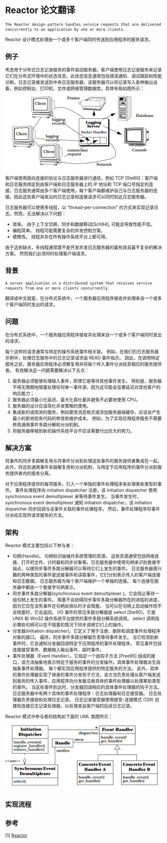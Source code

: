 # Reactor 论文翻译

```text
The Reactor design pattern handles service requests that are delivered concurrently to an application by one or more clients.
```

Reactor 设计模式处理由一个或多个客户端同时传送到应用程序的服务请求。

## 例子

考虑用于分布式日志记录服务的事件驱动服务器。客户端使用日志记录服务来记录它们在分布式环境中的状态信息。此状态信息通常包括错误通知、调试跟踪和性能诊断。日志记录被发送到中央日志服务器，该服务器可以将记录写入各种输出设备，例如控制台、打印机、文件或网络管理数据库。具体布局如图所示：

![日志服务器](img/distributed_logging_server.png)

客户端使用面向连接的协议与日志服务器进行通信，例如 TCP [Ste90]：客户端和日志服务绑定到由客户端和日志服务器上的 IP 地址和 TCP 端口号指定的连接。日志服务通常由多个客户端使用，每个客户端都维护自己与日志服务器的连接。因此这些客户端发出的日志记录和连接请求可以同时到达日志服务器。

日志服务器可以使用多线程，以 “thread-per-connection” 的方式来实现记录日志。然而，无法解决以下问题：

- 效率。 由于上下文切换、同步和数据移动[Sch94], 可能会导致性能不佳。
- 编程简单。 线程可能需要复杂的并发控制方案。
- 便携性。 线程并非在所有操作系统平台上都可用。

由于这些缺点，多线程通常既不是开发并发日志服务器的最有效且最不复杂的解决方案。 然而我们必须同时处理客户端请求。

## 背景

```text
A server application in a distributed system that receives service requests from one or more clients concurrently.
```

翻译成中文就是，在分布式系统中，一个服务器应用程序接收并处理来自一个或多个客户端同时发出的请求。

## 问题

在分布式系统中，一个服务器应用程序接收并处理来自一个或多个客户端同时发出的请求。

每个这样的请求通常与特定的操作系统事件相关联。 例如，在我们的日志服务器示例中，处理日志服务中的日志记录请求由 READ 事件指示。 因此，在调用特定服务之前，服务器应用程序必须解复用并将每个传入事件分派给其相应的服务提供者。 有效解决这一问题需要解决以下五点：

1. 服务器必须能够处理输入事件，即使它是等待其他事件发生。 特别是，服务器不得无限期地阻塞处理任何单一事件源，因为这可能会显著延迟对其他客户的响应能力；
2. 服务器必须最小化延迟、最大化吞吐量并避免不必要地使用 CPU。
3. 服务器的设计应该简化并发策略的使用。
4. 集成新的或改进的服务，例如更改消息格式或添加服务器端缓存，应该会产生最小的影响现有代码的修改和维护成本。 例如，为了实现应用程序服务不需要修改通用事件多路分解和分派机制。
5. 将服务器移植到新的操作系统平台不应该需要付出巨大的努力。

## 解决方案

将事件的同步多路解复用与将事件分派到处理这些事件的服务提供者集成在一起。 此外，将这些通用事件多路解复用和分派机制，与特定于应用程序的事件分派到服务提供者内的服务分离。

对于应用程序提供的每项服务，引入一个单独的事件处理程序来处理某些类型的事件。 事件处理程序向 initiation dispatcher 注册，该 initiation dispatcher 使用synchronous event demultiplexer 来等待事件发生。 当事件发生时，synchronous event demultiplexer 通知 initiation dispatcher，该 initiation dispatcher 同步回调与该事件关联的事件处理程序。 然后，事件处理程序将事件分派给实现所请求服务的方法。

## 架构

Reactor 模式主要包括以下参与者：

- 句柄(Handle)。 句柄标识由操作系统管理的资源。 这些资源通常包括网络连接、打开的文件、计时器和同步对象等。日志服务器中使用句柄来识别套接字端点，以便同步事件多路分解器可以等待它们上发生的事件。 日志服务器感兴趣的两种类型的事件是连接事件和读取事件，它们分别表示传入的客户端连接和日志数据。 日志服务器为每个客户端维护一个单独的连接。 每个连接在服务器中都由一个套接字句柄表示。
- 同步事件多路分解器(synchronous event demultiplexer )。它会阻止等待一组句柄上发生的事件。 阻塞不会妨碍同步事件多路分解器所在的进程的进度，因为它仅在没有事件在句柄处排队时才会阻塞。 当可以在句柄上启动操作而不会阻塞时，它会返回。 I/O 事件的常见多路分解器是 select [Ste90]，它是 UNIX 和 Win32 操作系统平台提供的事件多路分解系统调用。 select 调用指示哪些句柄可以在不阻塞的情况下同步调用它们上的操作。
- 分发器(initiation dispatcher)。它定义了用于注册、删除和调度事件处理程序对象的接口。 最终，同步事件多路分解器负责等待事件发生。 当它检测到新事件时，它会通知分发器回调特定于应用程序的事件处理程序。 常见事件包括连接接受事件、数据输入输出事件、超时事件。
- 事件处理器（Event Handler）。它指定一个由钩子方法 [Pree95] 组成的接口，该方法抽象地表示特定于服务的事件的分发操作。具体事件处理器派生自抽象事件处理器。 每个都实现应用程序提供的特定服务的方法。 此外，具体的事件处理器实现了继承的事件分发钩子方法，该方法负责处理从客户端发送到服务的传入事件。应用程序向分发器注册具体的事件处理器以处理某些类型的事件。 当这些事件到达时，分发器回调相应的具体事件处理器的钩子方法。日志服务器中有两个具体的事件处理程序：日志处理器和日志接受器。 日志处理器负责接收和处理日志记录。 日志记录接受器使用接受-连接模式 (129) 创建和连接日志记录处理器，以处理来自客户端的后续日志记录。

Reactor 模式中参与者的结构如下面的 UML 类图所示：

![UML 类图](img/reactor_classes.png)

## 实现流程

## 参考

[1] [Reactor](http://www.laputan.org/pub/sag/reactor.pdf)
